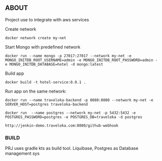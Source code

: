 ## ABOUT
Project use to integrate with aws services

Create network

```docker network create my-net```

Start Mongo with predefined network

```docker run --name mongo -p 27017:27017 --network my-net -e MONGO_INITDB_ROOT_USERNAME=admin -e MONGO_INITDB_ROOT_PASSWORD=admin -e MONGO_INITDB_DATABASE=hotel -d mongo:latest```

Build app

```docker build -t hotel-service:0.0.1 .```

Run app on the same network:

```docker run --name traveloka-backend -p 8080:8080 --network my-net -e SERVER_HOST=postgres traveloka-backend```

```docker run  --name postgres --network my-net -p 5432:5432 -e POSTGRES_PASSWORD=postgres -e POSTGRES_DB=traveloka -d postgres```

```http://jenkin-demo.traveloka.com:8080/github-webhook```

### BUILD
PRJ uses gradle kts as build tool.
Liquibase, Postgres as Database management sys


